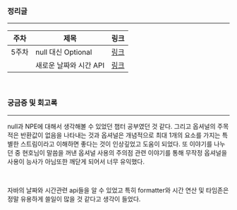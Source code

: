 ### 정리글
---
|주차|제목|링크|
|---|---|---|
|5주차|null 대신 Optional|[링크](https://velog.io/@ljo_0920/%EB%AA%A8%EB%8D%98-%EC%9E%90%EB%B0%94-%EC%9D%B8-%EC%95%A1%EC%85%98-Optional)|
| |새로운 날짜와 시간 API|[링크](https://velog.io/@ljo_0920/%EB%AA%A8%EB%8D%98-%EC%9E%90%EB%B0%94-%EC%9D%B8-%EC%95%A1%EC%85%98-%EC%83%88%EB%A1%9C%EC%9A%B4-%EB%82%A0%EC%A7%9C%EC%99%80-%EC%8B%9C%EA%B0%84-API)|

</br>

### 궁금증 및 회고록
---

null과 NPE에 대해서 생각해볼 수 있었던 챕터 공부였던 것 같다.
그리고 옵셔널의 주목적은 반환값이 없음을 나타내는 것과
옵셔널은 개념적으로 최대 1개의 요소를 가지는 특별한 스트림이라고 이해하면 좋다는 것이 인상깊었고 도움이 되었다.
또 이야기를 나누던 중 현호님이 말씀을 꺼낸 옵셔널 사용의 주의점 관련 이야기를 통해 무작정 옵셔널을 사용이 능사가 아님또한 깨닫게
되어서 너무 유익했다.

</br>

자바의 날짜와 시간관련 api들을 알 수 있었고
특히 formatter와 시간 연산 및 타임존은 정말 유용하게 쓸일이 많을 것 같다고 생각이 들었다.